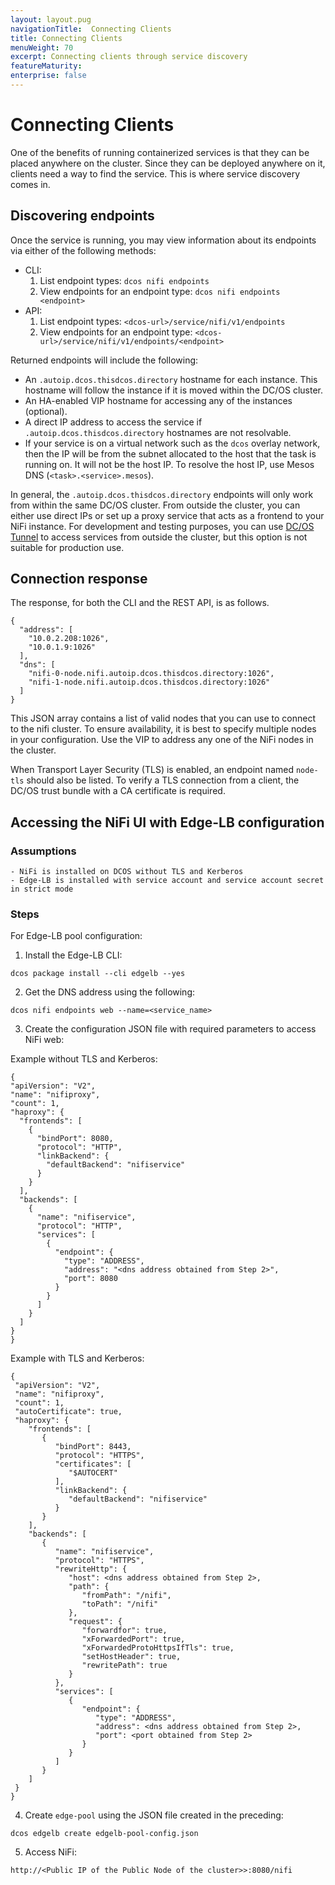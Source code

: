 ```yaml
---
layout: layout.pug
navigationTitle:  Connecting Clients
title: Connecting Clients
menuWeight: 70
excerpt: Connecting clients through service discovery
featureMaturity:
enterprise: false
---
```


# Connecting Clients
One of the benefits of running containerized services is that they can be placed anywhere on the cluster. Since they can be deployed anywhere on it, clients need a way to find the service. This is where service discovery comes in.


## Discovering endpoints

Once the service is running, you may view information about its endpoints via either of the following methods:
- CLI:
  1. List endpoint types: `dcos nifi endpoints`
  2. View endpoints for an endpoint type: `dcos nifi endpoints <endpoint>`
- API:
  1. List endpoint types: `<dcos-url>/service/nifi/v1/endpoints`
  2. View endpoints for an endpoint type: `<dcos-url>/service/nifi/v1/endpoints/<endpoint>`

Returned endpoints will include the following:
- An `.autoip.dcos.thisdcos.directory` hostname for each instance. This hostname will follow the instance if it is moved within the DC/OS cluster.
- An HA-enabled VIP hostname for accessing any of the instances (optional).
- A direct IP address to access the service if `.autoip.dcos.thisdcos.directory` hostnames are not resolvable.
- If your service is on a virtual network such as the `dcos` overlay network, then the IP will be from the subnet allocated to the host that the task is running on. It will not be the host IP. To resolve the host IP, use Mesos DNS (`<task>.<service>.mesos`).

In general, the `.autoip.dcos.thisdcos.directory` endpoints will only work from within the same DC/OS cluster. From outside the cluster, you can either use direct IPs or set up a proxy service that acts as a frontend to your NiFi instance. For development and testing purposes, you can use [DC/OS Tunnel](https://docs.mesosphere.com/1.10/administering-clusters/sshcluster/) to access services from outside the cluster, but this option is not suitable for production use.


## Connection response

The response, for both the CLI and the REST API, is as follows.

```shell
{
  "address": [
    "10.0.2.208:1026",
    "10.0.1.9:1026"
  ],
  "dns": [
    "nifi-0-node.nifi.autoip.dcos.thisdcos.directory:1026",
    "nifi-1-node.nifi.autoip.dcos.thisdcos.directory:1026"
  ]
}
```

This JSON array contains a list of valid nodes that you can use to connect to the nifi cluster. To ensure availability, it is best to specify multiple nodes in your configuration. Use the VIP to address any one of the NiFi nodes in the cluster.

When Transport Layer Security (TLS) is enabled, an endpoint named `node-tls` should also be listed. To verify a TLS connection from a client, the DC/OS trust bundle with a CA certificate is required.

## Accessing the NiFi UI with Edge-LB configuration

### Assumptions
    - NiFi is installed on DCOS without TLS and Kerberos
    - Edge-LB is installed with service account and service account secret in strict mode

### Steps

For Edge-LB pool configuration:

  1. Install the Edge-LB CLI:
  ```shell
  dcos package install --cli edgelb --yes
  ```
  2. Get the DNS address using the following:
  ```shell
  dcos nifi endpoints web --name=<service_name>
  ```  
  3. Create the configuration JSON file with required parameters to access NiFi web:

  Example without TLS and Kerberos:

  ```shell
{
  "apiVersion": "V2",
  "name": "nifiproxy",
  "count": 1,
  "haproxy": {
    "frontends": [
      {
        "bindPort": 8080,
        "protocol": "HTTP",
        "linkBackend": {
          "defaultBackend": "nifiservice"
        }
      }
    ],
    "backends": [
      {
        "name": "nifiservice",
        "protocol": "HTTP",
        "services": [
          {
            "endpoint": {
              "type": "ADDRESS",
              "address": "<dns address obtained from Step 2>",
              "port": 8080
            }
          }
        ]
      }
    ]
  }
}
  ```
Example with TLS and Kerberos:

  ```shell
{
   "apiVersion": "V2",
   "name": "nifiproxy",
   "count": 1,
   "autoCertificate": true,
   "haproxy": {
      "frontends": [
         {
            "bindPort": 8443,
            "protocol": "HTTPS",
            "certificates": [
               "$AUTOCERT"
            ],
            "linkBackend": {
               "defaultBackend": "nifiservice"
            }
         }
      ],
      "backends": [
         {
            "name": "nifiservice",
            "protocol": "HTTPS",
            "rewriteHttp": {
               "host": <dns address obtained from Step 2>,
               "path": {
                  "fromPath": "/nifi",
                  "toPath": "/nifi"
               },
               "request": {
                  "forwardfor": true,
                  "xForwardedPort": true,
                  "xForwardedProtoHttpsIfTls": true,
                  "setHostHeader": true,
                  "rewritePath": true
               }
            },
            "services": [
               {
                  "endpoint": {
                     "type": "ADDRESS",
                     "address": <dns address obtained from Step 2>,
                     "port": <port obtained from Step 2>
                  }
               }
            ]
         }
      ]
   }
}

  ```

  4. Create `edge-pool` using the JSON file created in the preceding:
  ```shell
  dcos edgelb create edgelb-pool-config.json
  ```    
  5. Access NiFi:
  ```shell
  http://<Public IP of the Public Node of the cluster>>:8080/nifi
  ```      
